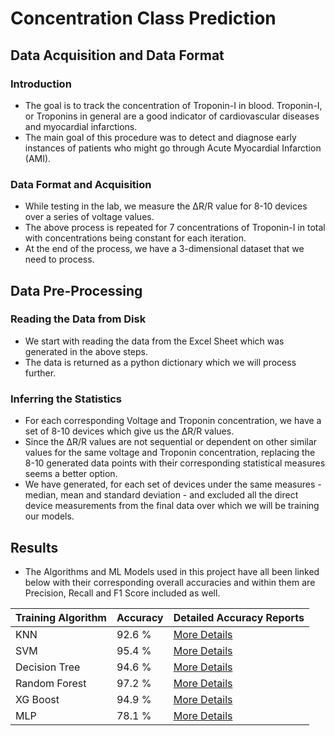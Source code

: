 # Concentration Class Prediction

## Data Acquisition and Data Format

### Introduction

- The goal is to track the concentration of Troponin-I in blood. Troponin-I, or Troponins in general are a good indicator of cardiovascular diseases and myocardial infarctions.
- The main goal of this procedure was to detect and diagnose early instances of patients who might go through Acute Myocardial Infarction (AMI).

### Data Format and Acquisition

- While testing in the lab, we measure the ΔR/R value for 8-10 devices over a series of voltage values.
- The above process is repeated for 7 concentrations of Troponin-I in total with concentrations being constant for each iteration.
- At the end of the process, we have a 3-dimensional dataset that we need to process.

## Data Pre-Processing

### Reading the Data from Disk

- We start with reading the data from the Excel Sheet which was generated in the above steps.
- The data is returned as a python dictionary which we will process further.

### Inferring the Statistics

- For each corresponding Voltage and Troponin concentration, we have a set of 8-10 devices which give us the ΔR/R values.
- Since the ΔR/R values are not sequential or dependent on other similar values for the same voltage and Troponin concentration, replacing the 8-10 generated data points with their corresponding statistical measures seems a better option.
- We have generated, for each set of devices under the same measures - median, mean and standard deviation - and excluded all the direct device measurements from the final data over which we will be training our models.

## Results

- The Algorithms and ML Models used in this project have all been linked below with their corresponding overall accuracies and within them are Precision, Recall and F1 Score included as well.

| Training Algorithm | Accuracy | Detailed Accuracy Reports                           |
| ------------------ | -------- | --------------------------------------------------- |
| KNN                | 92.6 %   | [More Details](./outputs/KNN/report.md)             |
| SVM                | 95.4 %   | [More Details](./outputs/SVM/report.md)             |
| Decision Tree      | 94.6 %   | [More Details](./outputs/Decision%20Tree/report.md) |
| Random Forest      | 97.2 %   | [More Details](./outputs/Random%20Forest/report.md) |
| XG Boost           | 94.9 %   | [More Details](./outputs/XG%20Boost/report.md)      |
| MLP                | 78.1 %   | [More Details](./outputs/MLP/report.md)             |

